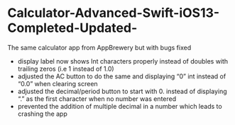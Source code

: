 # Calculator-Advanced-Swift-iOS13-Completed-Updated-
The same calculator app from AppBrewery but with bugs fixed 

- display label now shows Int characters properly instead of doubles with trailing zeros (i.e 1 instead of 1.0)
- adjusted the AC button to do the same and displaying “0” int instead of “0.0” when clearing screen
- adjusted the decimal/period button to start with 0. instead of displaying “.” as the first character when no number was entered
- prevented the addition of multiple decimal in a number which leads to crashing the app
